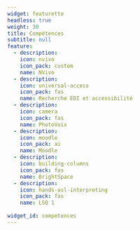 ```yaml
---
widget: featurette
headless: true
weight: 30
title: Compétences
subtitle: null
feature:
  - description: 
    icon: nvivo
    icon_pack: custom
    name: NVivo
  - description: 
    icon: universal-access
    icon_pack: fas
    name: Recherche ÉDI et accessibilité
  - description: 
    icon: camera
    icon_pack: fas
    name: PhotoVoix
  - description: 
    icon: moodle
    icon_pack: ai
    name: Moodle
  - description: 
    icon: building-columns
    icon_pack: fas
    name: BrightSpace
  - description: 
    icon: hands-asl-interpreting
    icon_pack: fas
    name: LSQ 1
    
widget_id: competences
---
```

